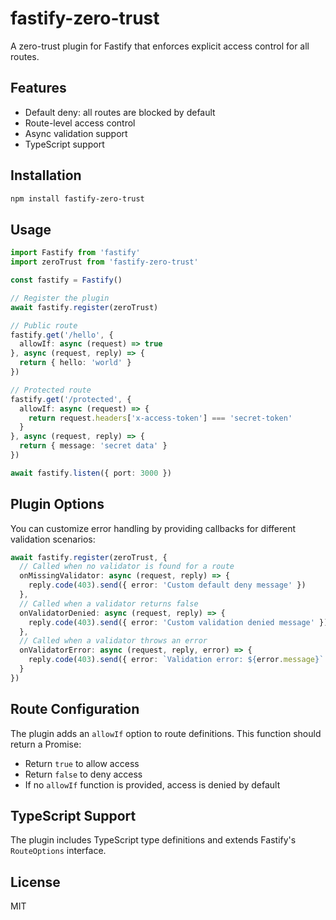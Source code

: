 # fastify-zero-trust

A zero-trust plugin for Fastify that enforces explicit access control for all routes.

## Features

- Default deny: all routes are blocked by default
- Route-level access control
- Async validation support
- TypeScript support

## Installation

```bash
npm install fastify-zero-trust
```

## Usage

```typescript
import Fastify from 'fastify'
import zeroTrust from 'fastify-zero-trust'

const fastify = Fastify()

// Register the plugin
await fastify.register(zeroTrust)

// Public route
fastify.get('/hello', {
  allowIf: async (request) => true
}, async (request, reply) => {
  return { hello: 'world' }
})

// Protected route
fastify.get('/protected', {
  allowIf: async (request) => {
    return request.headers['x-access-token'] === 'secret-token'
  }
}, async (request, reply) => {
  return { message: 'secret data' }
})

await fastify.listen({ port: 3000 })
```

## Plugin Options

You can customize error handling by providing callbacks for different validation scenarios:

```typescript
await fastify.register(zeroTrust, {
  // Called when no validator is found for a route
  onMissingValidator: async (request, reply) => {
    reply.code(403).send({ error: 'Custom default deny message' })
  },
  // Called when a validator returns false
  onValidatorDenied: async (request, reply) => {
    reply.code(403).send({ error: 'Custom validation denied message' })
  },
  // Called when a validator throws an error
  onValidatorError: async (request, reply, error) => {
    reply.code(403).send({ error: `Validation error: ${error.message}` })
  }
})
```

## Route Configuration

The plugin adds an `allowIf` option to route definitions. This function should return a Promise<boolean>:

- Return `true` to allow access
- Return `false` to deny access
- If no `allowIf` function is provided, access is denied by default

## TypeScript Support

The plugin includes TypeScript type definitions and extends Fastify's `RouteOptions` interface.

## License

MIT
